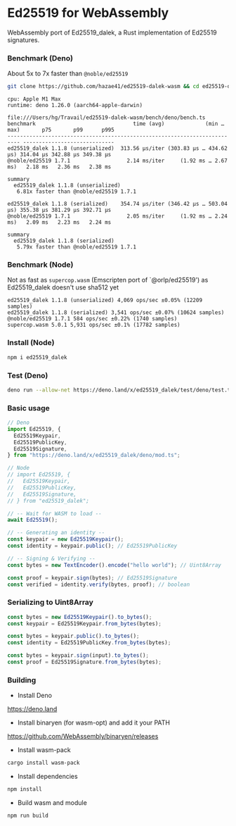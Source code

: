 # Ed25519 for WebAssembly

WebAssembly port of Ed25519_dalek, a Rust implementation of Ed25519 signatures.

### Benchmark (Deno)

About 5x to 7x faster than `@noble/ed25519`

```bash
git clone https://github.com/hazae41/ed25519-dalek-wasm && cd ed25519-dalek-wasm/bench/deno && npm run bench
```

```
cpu: Apple M1 Max
runtime: deno 1.26.0 (aarch64-apple-darwin)

file:///Users/hg/Travail/ed25519-dalek-wasm/bench/deno/bench.ts
benchmark                               time (avg)             (min … max)       p75       p99      p995
-------------------------------------------------------------------------- -----------------------------
ed25519_dalek 1.1.8 (unserialized)  313.56 µs/iter (303.83 µs … 434.62 µs) 314.04 µs 342.88 µs 349.38 µs
@noble/ed25519 1.7.1                  2.14 ms/iter     (1.92 ms … 2.67 ms)   2.18 ms   2.36 ms   2.38 ms

summary
  ed25519_dalek 1.1.8 (unserialized)
   6.81x faster than @noble/ed25519 1.7.1

ed25519_dalek 1.1.8 (serialized)    354.74 µs/iter (346.42 µs … 503.04 µs) 355.38 µs 381.29 µs 392.71 µs
@noble/ed25519 1.7.1                  2.05 ms/iter     (1.92 ms … 2.24 ms)   2.09 ms   2.23 ms   2.24 ms

summary
  ed25519_dalek 1.1.8 (serialized)
   5.79x faster than @noble/ed25519 1.7.1
```

### Benchmark (Node)

Not as fast as `supercop.wasm` (Emscripten port of `@orlp/ed25519') as
Ed25519_dalek doesn't use sha512 yet

```
ed25519_dalek 1.1.8 (unserialized) 4,069 ops/sec ±0.05% (12209 samples)
ed25519_dalek 1.1.8 (serialized) 3,541 ops/sec ±0.07% (10624 samples)
@noble/ed25519 1.7.1 584 ops/sec ±0.22% (1740 samples)
supercop.wasm 5.0.1 5,931 ops/sec ±0.1% (17782 samples)
```

### Install (Node)

```bash
npm i ed25519_dalek
```

### Test (Deno)

```bash
deno run --allow-net https://deno.land/x/ed25519_dalek/test/deno/test.ts
```

### Basic usage

```typescript
// Deno
import Ed25519, {
  Ed25519Keypair,
  Ed25519PublicKey,
  Ed25519Signature,
} from "https://deno.land/x/ed25519_dalek/deno/mod.ts";

// Node
// import Ed25519, {
//   Ed25519Keypair,
//   Ed25519PublicKey,
//   Ed25519Signature,
// } from "ed25519_dalek";

// -- Wait for WASM to load --
await Ed25519();

// -- Generating an identity --
const keypair = new Ed25519Keypair();
const identity = keypair.public(); // Ed25519PublicKey

// -- Signing & Verifying --
const bytes = new TextEncoder().encode("hello world"); // Uint8Array

const proof = keypair.sign(bytes); // Ed25519Signature
const verified = identity.verify(bytes, proof); // boolean
```

### Serializing to Uint8Array

```typescript
const bytes = new Ed25519Keypair().to_bytes();
const keypair = Ed25519Keypair.from_bytes(bytes);
```

```typescript
const bytes = keypair.public().to_bytes();
const identity = Ed25519PublicKey.from_bytes(bytes);
```

```typescript
const bytes = keypair.sign(input).to_bytes();
const proof = Ed25519Signature.from_bytes(bytes);
```

### Building

- Install Deno

https://deno.land

- Install binaryen (for wasm-opt) and add it your PATH

https://github.com/WebAssembly/binaryen/releases

- Install wasm-pack

```bash
cargo install wasm-pack
```

- Install dependencies

```bash
npm install
```

- Build wasm and module

```bash
npm run build
```
